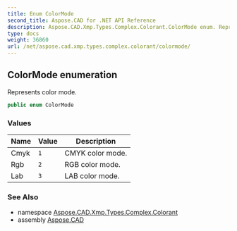 ```yaml
---
title: Enum ColorMode
second_title: Aspose.CAD for .NET API Reference
description: Aspose.CAD.Xmp.Types.Complex.Colorant.ColorMode enum. Represents color mode
type: docs
weight: 36860
url: /net/aspose.cad.xmp.types.complex.colorant/colormode/
---
```

## ColorMode enumeration

Represents color mode.

```csharp
public enum ColorMode
```

### Values

| Name | Value | Description |
| --- | --- | --- |
| Cmyk | `1` | CMYK color mode. |
| Rgb | `2` | RGB color mode. |
| Lab | `3` | LAB color mode. |

### See Also

* namespace [Aspose.CAD.Xmp.Types.Complex.Colorant](../../aspose.cad.xmp.types.complex.colorant/)
* assembly [Aspose.CAD](../../)


